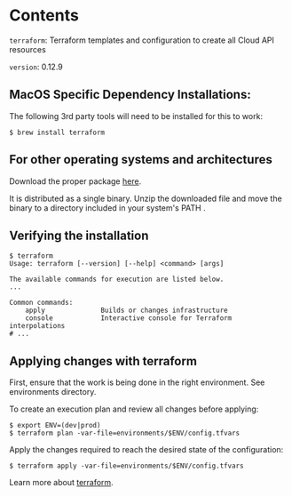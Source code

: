 # Contents
`terraform`: Terraform templates and configuration to create all Cloud API resources

`version`: 0.12.9

## MacOS Specific Dependency Installations:
The following 3rd party tools will need to be installed for this to work:
```
$ brew install terraform  
```

## For other operating systems and architectures
Download the proper package [here](https://www.terraform.io/downloads.html).

It is distributed as a single binary. Unzip the downloaded file and move the binary to a directory included in your system's PATH .

## Verifying the installation
```
$ terraform
Usage: terraform [--version] [--help] <command> [args]

The available commands for execution are listed below.
...

Common commands:
    apply              Builds or changes infrastructure
    console            Interactive console for Terraform interpolations
# ...
```
## Applying changes with terraform
First, ensure that the work is being done in the right environment. See environments directory.

To create an execution plan and review all changes before applying:
```
$ export ENV=(dev|prod)
$ terraform plan -var-file=environments/$ENV/config.tfvars
```

Apply the changes required to reach the desired state of the configuration:
```
$ terraform apply -var-file=environments/$ENV/config.tfvars
```

Learn more about [terraform](https://www.terraform.io/docs/index.html).
